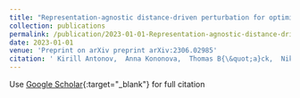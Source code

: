 ```yaml
---
title: "Representation-agnostic distance-driven perturbation for optimizing ill-conditioned problems"
collection: publications
permalink: /publication/2023-01-01-Representation-agnostic-distance-driven-perturbation-for-optimizing-ill-conditioned-problems
date: 2023-01-01
venue: 'Preprint on arXiv preprint arXiv:2306.02985'
citation: ' Kirill Antonov,  Anna Kononova,  Thomas B{\&quot;a}ck,  Niki Stein, &quot;Representation-agnostic distance-driven perturbation for optimizing ill-conditioned problems.&quot; Preprint on arXiv preprint arXiv:2306.02985, 2023.'
---
```

Use [Google Scholar](https://scholar.google.com/scholar?q=Representation+agnostic+distance+driven+perturbation+for+optimizing+ill+conditioned+problems){:target="_blank"} for full citation
